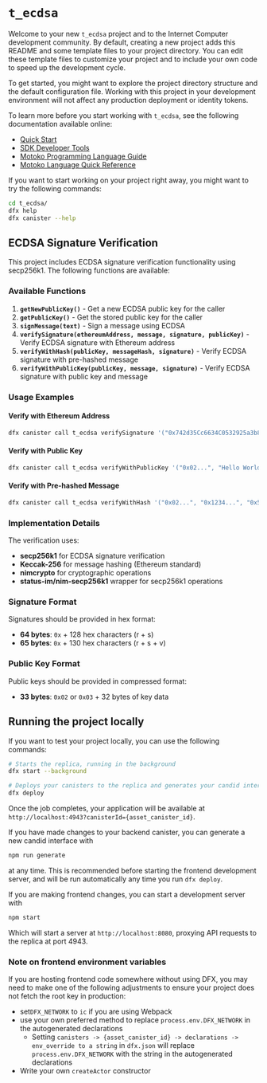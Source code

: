# `t_ecdsa`

Welcome to your new `t_ecdsa` project and to the Internet Computer development community. By default, creating a new project adds this README and some template files to your project directory. You can edit these template files to customize your project and to include your own code to speed up the development cycle.

To get started, you might want to explore the project directory structure and the default configuration file. Working with this project in your development environment will not affect any production deployment or identity tokens.

To learn more before you start working with `t_ecdsa`, see the following documentation available online:

- [Quick Start](https://internetcomputer.org/docs/current/developer-docs/setup/deploy-locally)
- [SDK Developer Tools](https://internetcomputer.org/docs/current/developer-docs/setup/install)
- [Motoko Programming Language Guide](https://internetcomputer.org/docs/current/motoko/main/motoko)
- [Motoko Language Quick Reference](https://internetcomputer.org/docs/current/motoko/main/language-manual)

If you want to start working on your project right away, you might want to try the following commands:

```bash
cd t_ecdsa/
dfx help
dfx canister --help
```

## ECDSA Signature Verification

This project includes ECDSA signature verification functionality using secp256k1. The following functions are available:

### Available Functions

1. **`getNewPublicKey()`** - Get a new ECDSA public key for the caller
2. **`getPublicKey()`** - Get the stored public key for the caller
3. **`signMessage(text)`** - Sign a message using ECDSA
4. **`verifySignature(ethereumAddress, message, signature, publicKey)`** - Verify ECDSA signature with Ethereum address
5. **`verifyWithHash(publicKey, messageHash, signature)`** - Verify ECDSA signature with pre-hashed message
6. **`verifyWithPublicKey(publicKey, message, signature)`** - Verify ECDSA signature with public key and message

### Usage Examples

#### Verify with Ethereum Address
```bash
dfx canister call t_ecdsa verifySignature '("0x742d35Cc6634C0532925a3b8D4C9db96C4b4d8b6", "Hello World", "0x1234...", "0x02...")'
```

#### Verify with Public Key
```bash
dfx canister call t_ecdsa verifyWithPublicKey '("0x02...", "Hello World", "0x1234...")'
```

#### Verify with Pre-hashed Message
```bash
dfx canister call t_ecdsa verifyWithHash '("0x02...", "0x1234...", "0x5678...")'
```

### Implementation Details

The verification uses:
- **secp256k1** for ECDSA signature verification
- **Keccak-256** for message hashing (Ethereum standard)
- **nimcrypto** for cryptographic operations
- **status-im/nim-secp256k1** wrapper for secp256k1 operations

### Signature Format

Signatures should be provided in hex format:
- **64 bytes**: `0x` + 128 hex characters (r + s)
- **65 bytes**: `0x` + 130 hex characters (r + s + v)

### Public Key Format

Public keys should be provided in compressed format:
- **33 bytes**: `0x02` or `0x03` + 32 bytes of key data

## Running the project locally

If you want to test your project locally, you can use the following commands:

```bash
# Starts the replica, running in the background
dfx start --background

# Deploys your canisters to the replica and generates your candid interface
dfx deploy
```

Once the job completes, your application will be available at `http://localhost:4943?canisterId={asset_canister_id}`.

If you have made changes to your backend canister, you can generate a new candid interface with

```bash
npm run generate
```

at any time. This is recommended before starting the frontend development server, and will be run automatically any time you run `dfx deploy`.

If you are making frontend changes, you can start a development server with

```bash
npm start
```

Which will start a server at `http://localhost:8080`, proxying API requests to the replica at port 4943.

### Note on frontend environment variables

If you are hosting frontend code somewhere without using DFX, you may need to make one of the following adjustments to ensure your project does not fetch the root key in production:

- set`DFX_NETWORK` to `ic` if you are using Webpack
- use your own preferred method to replace `process.env.DFX_NETWORK` in the autogenerated declarations
  - Setting `canisters -> {asset_canister_id} -> declarations -> env_override to a string` in `dfx.json` will replace `process.env.DFX_NETWORK` with the string in the autogenerated declarations
- Write your own `createActor` constructor
